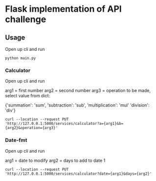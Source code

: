 # Flask implementation of API challenge

## Usage

Open up cli and run

```
python main.py
```

### Calculator

Open up cli and run

arg1 = first number
arg2 = second number
arg3 = operation to be made, select value from dict: 

{'summation': 'sum', 
'subtraction': 'sub', 
'multiplication': 'mul'
'division': 'div'}

```
curl --location --request PUT 'http://127.0.0.1:5000/services/calculator?a={arg1}&b={arg2}&operation={arg3}'
```

### Date-fmt

Open up cli and run

arg1 = date to modify
arg2 = days to add to date 1

```
curl --location --request PUT 'http://127.0.0.1:5000/services/calculator?date={arg1}&days={arg2}'
```
